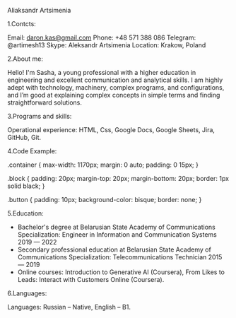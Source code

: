 Aliaksandr Artsimenia

1.Contcts:

Email: daron.kas@gmail.com 
Phone: +48 571 388 086
Telegram: @artimesh13
Skype: Aleksandr Artsimenia
Location: Krakow, Poland

2.About me:

Hello! I'm Sasha, a young professional with a higher education in engineering and excellent communication and analytical skills. I am highly adept with technology, machinery, complex programs, and configurations, and I’m good at explaining complex concepts in simple terms and finding straightforward solutions. 

3.Programs and skills:

Operational experience: HTML, Css, Google Docs, Google Sheets, Jira, GitHub, Git.

4.Code Example:

.container {
  max-width: 1170px;
  margin: 0 auto;
  padding: 0 15px;
}

.block {
  padding: 20px;
  margin-top: 20px;
  margin-bottom: 20px;
  border: 1px solid black;
}

.button {
  padding: 10px;
  background-color: bisque;
  border: none;
}

5.Education:

- Bachelor's degree at Belarusian State Academy of Communications Specialization: Engineer in Information and Communication Systems 2019 — 2022
- Secondary professional education at Belarusian State Academy of Communications Specialization: Telecommunications Technician 2015 — 2019
- Online courses: Introduction to Generative AI (Coursera), From Likes to Leads: Interact with Customers Online (Coursera).

6.Languages:

Languages: Russian – Native, English – B1.



